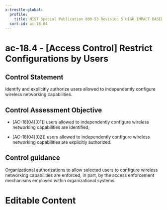 ```yaml
---
x-trestle-global:
  profile:
    title: NIST Special Publication 800-53 Revision 5 HIGH IMPACT BASELINE
  sort-id: ac-18.04
---
```


# ac-18.4 - \[Access Control\] Restrict Configurations by Users

## Control Statement

Identify and explicitly authorize users allowed to independently configure wireless networking capabilities.

## Control Assessment Objective

- \[AC-18(04)[01]\] users allowed to independently configure wireless networking capabilities are identified;

- \[AC-18(04)[02]\] users allowed to independently configure wireless networking capabilities are explicitly authorized.

## Control guidance

Organizational authorizations to allow selected users to configure wireless networking capabilities are enforced, in part, by the access enforcement mechanisms employed within organizational systems.

# Editable Content

<!-- Make additions and edits below -->
<!-- The above represents the contents of the control as received by the profile, prior to additions. -->
<!-- If the profile makes additions to the control, they will appear below. -->
<!-- The above markdown may not be edited but you may edit the content below, and/or introduce new additions to be made by the profile. -->
<!-- If there is a yaml header at the top, parameter values may be edited. Use --set-parameters to incorporate the changes during assembly. -->
<!-- The content here will then replace what is in the profile for this control, after running profile-assemble. -->
<!-- The current profile has no added parts for this control, but you may add new ones here. -->
<!-- Each addition must have a heading either of the form ## Control my_addition_name -->
<!-- or ## Part a. (where the a. refers to one of the control statement labels.) -->
<!-- "## Control" parts are new parts added after the statement part. -->
<!-- "## Part" parts are new parts added into the top-level statement part with that label. -->
<!-- Subparts may be added with nested hash levels of the form ### My Subpart Name -->
<!-- underneath the parent ## Control or ## Part being added -->
<!-- See https://ibm.github.io/compliance-trestle/tutorials/ssp_profile_catalog_authoring/ssp_profile_catalog_authoring for guidance. -->
